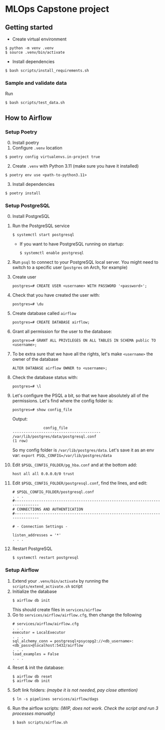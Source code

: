 # MLOps Capstone project

## Getting started
- Create virtual environment
```
$ python -m venv .venv
$ source .venv/bin/activate
```
- Install dependencies
```
$ bash scripts/install_requirements.sh
```
### Sample and validate data
Run
```
$ bash scripts/test_data.sh
```

## How to Airflow
### Setup Poetry 
0. Install poetry
1. Configure `.venv` location
```
$ poetry config virtualenvs.in-project true
```
2. Create `.venv` with Python 3.11 (make sure you have it installed) 
```
$ poetry env use <path-to-python3.11>
```
3. Install dependencies
```
$ poetry install
```

### Setup PostgreSQL
0. Install PostgreSQL
1. Run the PostgreSQL service 
   ```
   $ systemctl start postgresql
   ```
    - If you want to have PostgreSQL running on startup:
        ```
        $ systemctl enable postgresql
        ```
2. Run `psql` to connect to your PostgreSQL local server. You might need to switch to a specific user (`postgres` on Arch, for example)
3. Create user
    ```
    postgres=# CREATE USER <username> WITH PASSWORD '<password>';
    ```
4. Check that you have created the user with:
    ```
    postgres=# \du
    ```
5. Create database called `airflow`
    ```
    postgres=# CREATE DATABASE airflow;
    ```
6. Grant all permission for the user to the database:
    ```
    postgres=# GRANT ALL PRIVILEGES ON ALL TABLES IN SCHEMA public TO <username>;
    ```
7. To be extra sure that we have all the rights, let's make `<username>` the owner of the database
    ```
    ALTER DATABASE airflow OWNER to <username>;
    ```
8. Check the database status with:
    ```
    postgres=# \l
    ```
9. Let's configure the PSQL a bit, so that we have absolutely all of the permissions. Let's find where the config folder is:
    ```
    postgres=# show config_file
    ```

    Output:
    ```
                  config_file
    ----------------------------------------
    /var/lib/postgres/data/postgresql.conf
    (1 row)
    ```
    So my config folder is `/var/lib/postgres/data`. Let's save it as an env var: `export PSQL_CONFIG=/var/lib/postgres/data`

10. Edit `$PSQL_CONFIG_FOLDER/pg_hba.conf` and at the bottom add:
    ```
    host all all 0.0.0.0/0 trust
    ```
11. Edit `$PSQL_CONFIG_FOLDER/postgresql.conf`, find the lines, and edit:
    ```
    # $PSQL_CONFIG_FOLDER/postgresql.conf
    . . .
    #------------------------------------------------------------------------------
    # CONNECTIONS AND AUTHENTICATION
    #------------------------------------------------------------------------------

    # - Connection Settings -

    listen_addresses = '*'
    . . . 
    ```
12. Restart PostgreSQL
    ```
    $ systemctl restart postgresql
    ```
### Setup Airflow
1. Extend your `.venv/bin/activate` by running the `scripts/extend_activate.sh` script
2. Initialize the database
    ```
    $ airflow db init
    ```
    This should create files in `services/airflow`
3. Go to `services/airflow/airflow.cfg`, then change the following
    ```
    # services/airflow/airflow.cfg
    . . .
    executor = LocalExecutor
    . . .
    sql_alchemy_conn = postgresql+psycopg2://<db_username>:<db_pass>@localhost:5432/airflow
    . . .
    load_examples = False
    . . .
    ```
4. Reset & init the database:
    ```
    $ airflow db reset
    $ airflow db init
    ```
5. Soft link folders: *(maybe it is not needed, pay close attention)*
    ```
    $ ln -s pipelines services/airflow/dags
    ```
6. Run the airflow scripts: *(WIP, does not work. Check the script and run 3 processes manually)*
    ```
    $ bash scripts/airflow.sh
    ```